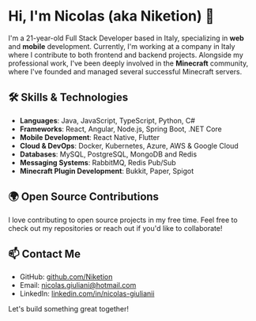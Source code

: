 # Hi, I'm Nicolas (aka Niketion) 👋

I'm a 21-year-old Full Stack Developer based in Italy, specializing in **web** and **mobile** development. Currently, I'm working at a company in Italy where I contribute to both frontend and backend projects. Alongside my professional work, I've been deeply involved in the **Minecraft** community, where I've founded and managed several successful Minecraft servers.

## 🛠 Skills & Technologies

- **Languages**: Java, JavaScript, TypeScript, Python, C#
- **Frameworks**: React, Angular, Node.js, Spring Boot, .NET Core
- **Mobile Development**: React Native, Flutter
- **Cloud & DevOps**: Docker, Kubernetes, Azure, AWS & Google Cloud
- **Databases**: MySQL, PostgreSQL, MongoDB and Redis
- **Messaging Systems**: RabbitMQ, Redis Pub/Sub
- **Minecraft Plugin Development**: Bukkit, Paper, Spigot

## 🌍 Open Source Contributions

I love contributing to open source projects in my free time. Feel free to check out my repositories or reach out if you'd like to collaborate!

## 📫 Contact Me

- GitHub: [github.com/Niketion](https://github.com/Niketion)
- Email: nicolas.giuliani@hotmail.com
- LinkedIn: [linkedin.com/in/nicolas-giulianii](#)

Let's build something great together!
